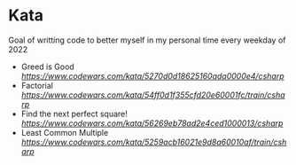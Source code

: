 # Kata
Goal of writting code to better myself in my personal time every weekday of 2022
- Greed is Good _https://www.codewars.com/kata/5270d0d18625160ada0000e4/csharp_
- Factorial _https://www.codewars.com/kata/54ff0d1f355cfd20e60001fc/train/csharp_
- Find the next perfect square! _https://www.codewars.com/kata/56269eb78ad2e4ced1000013/csharp_
- Least Common Multiple _https://www.codewars.com/kata/5259acb16021e9d8a60010af/train/csharp_